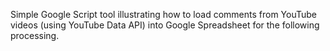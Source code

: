 Simple Google Script tool illustrating how to load comments from YouTube videos (using YouTube Data API) into Google Spreadsheet for the following processing. 